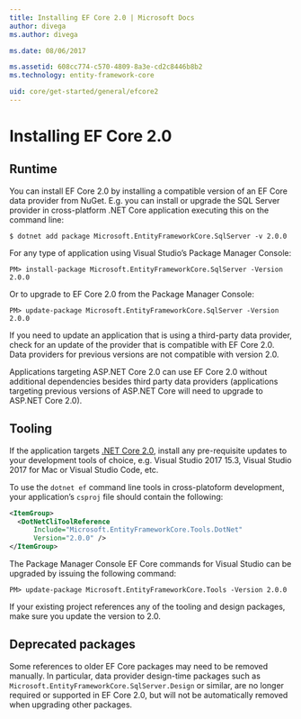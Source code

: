 ```yaml
---
title: Installing EF Core 2.0 | Microsoft Docs
author: divega
ms.author: divega

ms.date: 08/06/2017

ms.assetid: 608cc774-c570-4809-8a3e-cd2c8446b8b2
ms.technology: entity-framework-core

uid: core/get-started/general/efcore2
---
```

# Installing EF Core 2.0

## Runtime

You can install EF Core 2.0 by installing a compatible version of an EF Core data provider from NuGet. E.g. you can install or upgrade the SQL Server provider in cross-platform .NET Core application executing this on the command line:

``` console
$ dotnet add package Microsoft.EntityFrameworkCore.SqlServer -v 2.0.0
```

For any type of application using Visual Studio’s Package Manager Console:

``` console
PM> install-package Microsoft.EntityFrameworkCore.SqlServer -Version 2.0.0
```

Or to upgrade to EF Core 2.0 from the Package Manager Console:

``` console
PM> update-package Microsoft.EntityFrameworkCore.SqlServer -Version 2.0.0
```

If you need to update an application that is using a third-party data provider, check for an update of the provider that is compatible with EF Core 2.0. Data providers for previous versions are not compatible with version 2.0.

Applications targeting ASP.NET Core 2.0 can use EF Core 2.0 without additional dependencies besides third party data providers (applications targeting previous versions of ASP.NET Core will need to upgrade to ASP.NET Core 2.0).

## Tooling

If the application targets [.NET Core 2.0](https://www.microsoft.com/net/download/core), install any pre-requisite updates to your development tools of choice, e.g. Visual Studio 2017 15.3, Visual Studio 2017 for Mac or Visual Studio Code, etc.

To use the `dotnet ef` command line tools in cross-platoform development, your application’s `csproj` file should contain the following:

``` xml
<ItemGroup>
  <DotNetCliToolReference
      Include="Microsoft.EntityFrameworkCore.Tools.DotNet"
      Version="2.0.0" />
</ItemGroup>
```

The Package Manager Console EF Core commands for Visual Studio can be upgraded by issuing the following command:

``` console
PM> update-package Microsoft.EntityFrameworkCore.Tools -Version 2.0.0
```

If your existing project references any of the tooling and design packages, make sure you update the version to 2.0.

## Deprecated packages

Some references to older EF Core packages may need to be removed manually. In particular, data provider design-time packages such as `Microsoft.EntityFrameworkCore.SqlServer.Design` or similar, are no longer required or supported in EF Core 2.0, but will not be automatically removed when upgrading other packages.
